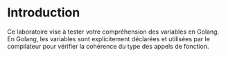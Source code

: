 # Introduction

Ce laboratoire vise à tester votre compréhension des variables en Golang. En Golang, les variables sont explicitement déclarées et utilisées par le compilateur pour vérifier la cohérence du type des appels de fonction.
